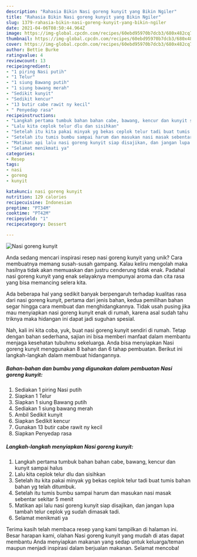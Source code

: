 ```yaml
---
description: "Rahasia Bikin Nasi goreng kunyit yang Bikin Ngiler"
title: "Rahasia Bikin Nasi goreng kunyit yang Bikin Ngiler"
slug: 1379-rahasia-bikin-nasi-goreng-kunyit-yang-bikin-ngiler
date: 2021-04-06T08:50:44.964Z
image: https://img-global.cpcdn.com/recipes/60ebd95970b7dcb3/680x482cq70/nasi-goreng-kunyit-foto-resep-utama.jpg
thumbnail: https://img-global.cpcdn.com/recipes/60ebd95970b7dcb3/680x482cq70/nasi-goreng-kunyit-foto-resep-utama.jpg
cover: https://img-global.cpcdn.com/recipes/60ebd95970b7dcb3/680x482cq70/nasi-goreng-kunyit-foto-resep-utama.jpg
author: Bettie Burke
ratingvalue: 4
reviewcount: 13
recipeingredient:
- "1 piring Nasi putih"
- "1 Telur"
- "1 siung Bawang putih"
- "1 siung bawang merah"
- "Sedikit kunyit"
- "Sedikit kencur"
- "13 butir cabe rawit ny kecil"
- " Penyedap rasa"
recipeinstructions:
- "Langkah pertama tumbuk bahan bahan cabe, bawang, kencur dan kunyit sampai halus"
- "Lalu kita ceplok telur dlu dan sisihkan"
- "Setelah itu kita pakai minyak yg bekas ceplok telur tadi buat tumis bahan bahan yg telah ditumbuk."
- "Setelah itu tumis bumbu sampai harum dan masukan nasi masak sebentar sekitar 5 menit"
- "Matikan api lalu nasi goreng kunyit siap disajikan, dan jangan lupa tambah telur ceplok yg sudah dimasak tadi."
- "Selamat menikmati ya"
categories:
- Resep
tags:
- nasi
- goreng
- kunyit

katakunci: nasi goreng kunyit 
nutrition: 129 calories
recipecuisine: Indonesian
preptime: "PT34M"
cooktime: "PT42M"
recipeyield: "1"
recipecategory: Dessert

---
```



![Nasi goreng kunyit](https://img-global.cpcdn.com/recipes/60ebd95970b7dcb3/680x482cq70/nasi-goreng-kunyit-foto-resep-utama.jpg)

Anda sedang mencari inspirasi resep nasi goreng kunyit yang unik? Cara membuatnya memang susah-susah gampang. Kalau keliru mengolah maka hasilnya tidak akan memuaskan dan justru cenderung tidak enak. Padahal nasi goreng kunyit yang enak selayaknya mempunyai aroma dan cita rasa yang bisa memancing selera kita.



Ada beberapa hal yang sedikit banyak berpengaruh terhadap kualitas rasa dari nasi goreng kunyit, pertama dari jenis bahan, kedua pemilihan bahan segar hingga cara membuat dan menghidangkannya. Tidak usah pusing jika mau menyiapkan nasi goreng kunyit enak di rumah, karena asal sudah tahu triknya maka hidangan ini dapat jadi suguhan spesial.


Nah, kali ini kita coba, yuk, buat nasi goreng kunyit sendiri di rumah. Tetap dengan bahan sederhana, sajian ini bisa memberi manfaat dalam membantu menjaga kesehatan tubuhmu sekeluarga. Anda bisa menyiapkan Nasi goreng kunyit menggunakan 8 bahan dan 6 tahap pembuatan. Berikut ini langkah-langkah dalam membuat hidangannya.

<!--inarticleads1-->

##### Bahan-bahan dan bumbu yang digunakan dalam pembuatan Nasi goreng kunyit:

1. Sediakan 1 piring Nasi putih
1. Siapkan 1 Telur
1. Siapkan 1 siung Bawang putih
1. Sediakan 1 siung bawang merah
1. Ambil Sedikit kunyit
1. Siapkan Sedikit kencur
1. Gunakan 13 butir cabe rawit ny kecil
1. Siapkan  Penyedap rasa




<!--inarticleads2-->

##### Langkah-langkah menyiapkan Nasi goreng kunyit:

1. Langkah pertama tumbuk bahan bahan cabe, bawang, kencur dan kunyit sampai halus
1. Lalu kita ceplok telur dlu dan sisihkan
1. Setelah itu kita pakai minyak yg bekas ceplok telur tadi buat tumis bahan bahan yg telah ditumbuk.
1. Setelah itu tumis bumbu sampai harum dan masukan nasi masak sebentar sekitar 5 menit
1. Matikan api lalu nasi goreng kunyit siap disajikan, dan jangan lupa tambah telur ceplok yg sudah dimasak tadi.
1. Selamat menikmati ya




Terima kasih telah membaca resep yang kami tampilkan di halaman ini. Besar harapan kami, olahan Nasi goreng kunyit yang mudah di atas dapat membantu Anda menyiapkan makanan yang sedap untuk keluarga/teman maupun menjadi inspirasi dalam berjualan makanan. Selamat mencoba!
